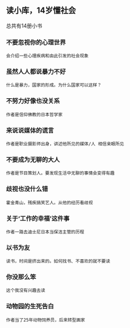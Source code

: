 ## 读小库，14岁懂社会
总共有14册小书


### 不要忽视你的心理世界

    会介绍一些心理疾病和由此引发的社会现象

### 虽然人人都说暴力不好

    什么是暴力，国家的形成。为什么国家可以这样？

### 不努力好像也没关系
    
    作者是信仰佛教的日本哲学家

### 来说说媒体的谎言

    作者是职业摄影师出身，讲述他所见的媒体/人 相信亲眼所见

### 不要成为无聊的大人

    作者是节目策划人。要发现生活中无聊的事情会变得有趣

### 歧视也没什么错
    霍金青山，残疾搞笑艺人。从他的经历看歧视


### 关于‘工作的幸福’这件事

    作者一路去迪士尼日本当保洁主管的历程

### 以书为友

    读书，时间是挤出来的。如何找书、不喜欢的就不要读

### 你没那么笨

    这个我没有兴趣去读

### 动物园的生死告白

    作者当了25年动物饲养员，后来转型画家
